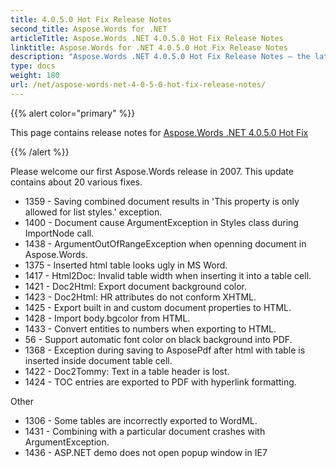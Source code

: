 ```yaml
---
title: 4.0.5.0 Hot Fix Release Notes
second_title: Aspose.Words for .NET
articleTitle: Aspose.Words .NET 4.0.5.0 Hot Fix Release Notes
linktitle: Aspose.Words for .NET 4.0.5.0 Hot Fix Release Notes
description: "Aspose.Words .NET 4.0.5.0 Hot Fix Release Notes – the latest updates and fixes."
type: docs
weight: 180
url: /net/aspose-words-net-4-0-5-0-hot-fix-release-notes/
---
```


{{% alert color="primary" %}}

This page contains release notes for [Aspose.Words .NET 4.0.5.0 Hot Fix](https://releases.aspose.com/words/net/)

{{% /alert %}}

Please welcome our first Aspose.Words release in 2007. This update contains about 20 various fixes.

- 1359 - Saving combined document results in 'This property is only allowed for list styles.' exception.
- 1400 - Document cause ArgumentException in Styles class during ImportNode call.
- 1438 - ArgumentOutOfRangeException when openning document in Aspose.Words.
- 1375 - Inserted html table looks ugly in MS Word.
- 1417 - Html2Doc: Invalid table width when inserting it into a table cell.
- 1421 - Doc2Html: Export document background color.
- 1423 - Doc2Html: HR attributes do not conform XHTML.
- 1425 - Export built in and custom document properties to HTML.
- 1428 - Import body.bgcolor from HTML. 
- 1433 - Convert entities to numbers when exporting to HTML.
- 56 - Support automatic font color on black background into PDF.
- 1368 - Exception during saving to AsposePdf after html with table is inserted inside document table cell.
- 1422 - Doc2Tommy: Text in a table header is lost.
- 1424 - TOC entries are exported to PDF with hyperlink formatting.

Other

- 1306 - Some tables are incorrectly exported to WordML.
- 1431 - Combining with a particular document crashes with ArgumentException.
- 1436 - ASP.NET demo does not open popup window in IE7


